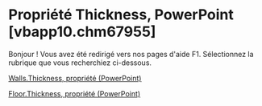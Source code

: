 
# Propriété Thickness, PowerPoint [vbapp10.chm67955]

Bonjour ! Vous avez été redirigé vers nos pages d'aide F1. Sélectionnez la rubrique que vous recherchiez ci-dessous.

[Walls.Thickness, propriété (PowerPoint)](http://msdn.microsoft.com/library/6aec14a6-2a90-2456-cf27-16e297241e31%28Office.15%29.aspx)

[Floor.Thickness, propriété (PowerPoint)](http://msdn.microsoft.com/library/44983b6e-7bbd-c6ef-bfdb-fb5c8c8dbbdb%28Office.15%29.aspx)

